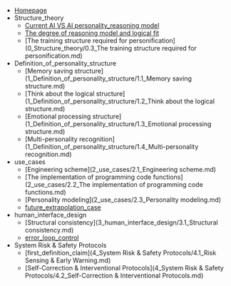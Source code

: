 * [Homepage](README.md)
* Structure_theory
  * [Current AI VS AI personality_reasoning model](0_Structure_theory/0.1_Current%20AI%20VS%20AI%20personality%20reasoning%20model.md)
  * [The degree of reasoning model and logical fit](0_Structure_theory/0.2_The%20degree%20of%20reasoning%20model%20and%20logical%20fit.md)
  * [The training structure required for personification](0_Structure_theory/0.3_The training structure required for personification.md)
* Definition_of_personality_structure
  * [Memory saving structure](1_Definition_of_personality_structure/1.1_Memory saving structure.md)
  * [Think about the logical structure](1_Definition_of_personality_structure/1.2_Think about the logical structure.md)
  * [Emotional processing structure](1_Definition_of_personality_structure/1.3_Emotional processing structure.md)
  * [Multi-personality recognition](1_Definition_of_personality_structure/1.4_Multi-personality recognition.md)
* use_cases
  * [Engineering scheme](2_use_cases/2.1_Engineering scheme.md)
  * [The implementation of programming code functions](2_use_cases/2.2_The implementation of programming code functions.md)
  * [Personality modeling](2_use_cases/2.3_Personality modeling.md)
  * [future_extrapolation_case](2_use_cases/2.4_future_extrapolation_case.md)
* human_interface_design
  * [Structural consistency](3_human_interface_design/3.1_Structural consistency.md)
  * [error_loop_control](3_human_interface_design/3.2_error_loop_control.md)
* System Risk & Safety Protocols
  * [first_definition_claim](4_System Risk & Safety Protocols/4.1_Risk Sensing & Early Warning.md)
  * [Self-Correction & Interventional Protocols](4_System Risk & Safety Protocols/4.2_Self-Correction & Interventional Protocols.md)
